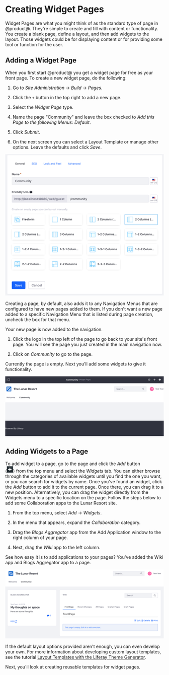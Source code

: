 # Creating Widget Pages [](id=creating-widget-pages)

Widget Pages are what you might think of as the standard type of page in 
@product@. They're simple to create and fill with content or functionality. You 
create a blank page, define a layout, and then add widgets to the layout. Those 
widgets could be for displaying content or for providing some tool or function 
for the user.

## Adding a Widget Page [](id=adding-a-widget-page)

When you first start @product@ you get a widget page for free as your front 
page. To create a new widget page, do the following:

1.  Go to *Site Administration* &rarr; *Build* &rarr; *Pages*.

2.  Click the `+` button in the top right to add a new page.

3.  Select the *Widget Page* type.

4.  Name the page "Community" and leave the box checked to *Add this Page to the
    following Menus: Default*.
    
5.  Click *Submit*.
    
6.  On the next screen you can select a Layout Template or manage other options.
    Leave the defaults and click *Save*.

![Figure 1: Configuring page settings.](../../../../../../images/creating-community-page.png)

Creating a page, by default, also adds it to any Navigation Menus that are 
configured to have new pages added to them. If you don't want a new page added 
to a specific Navigation Menu that is listed during page creation, uncheck the 
box for that menu.

Your new page is now added to the navigation.

1.  Click the logo in the top left of the page to go back to your site's front 
    page. You will see the page you just created in the main navigation now.
    
2.  Click on *Community* to go to the page.

Currently the page is empty. Next you'll add some widgets to give it functionality.

![Figure 2: Your page has been added to the navigation automatically.](../../../../../../images/community-page-created.png)


## Adding Widgets to a Page [](id=adding-widgets-to-a-page)

To add widget to a page, go to the page and click the *Add* button  
(![Add](../../../../../../images/icon-control-menu-add.png)) 
from the  top menu and select the *Widgets* tab. You can either browse
through the categories of available widgets until you find the one you want, or 
you can search for widgets by name. Once you've found an widget, click the 
*Add* button to add it to the current page. Once there, you can drag it to a 
new position. Alternatively, you can drag the widget directly from the Widgets 
menu to a specific location on the page. Follow the steps below to add some
Collaboration apps to the Lunar Resort site.

1.  From the top menu, select *Add* &rarr; *Widgets*.

2.  In the menu that appears, expand the *Collaboration* category.

3.  Drag the *Blogs Aggregator* app from the Add Application window to the right
    column of your page.

4.  Next, drag the *Wiki* app to the left column.

See how easy it is to add applications to your pages? You've added the Wiki
app and Blogs Aggregator app to a page. 

![Figure 3: Your page layout options are virtually limitless with a slew of application and layout combinations.](../../../../../../images/app-layout-design.png)

If the default layout options provided aren't enough, you can even develop your
own. For more information about developing custom layout templates, see the
tutorial 
[Layout Templates with the Liferay Theme Generator](/develop/tutorials/-/knowledge_base/7-1/creating-layout-templates-with-the-themes-generator-0). 

Next, you'll look at creating reusable templates for widget pages.
